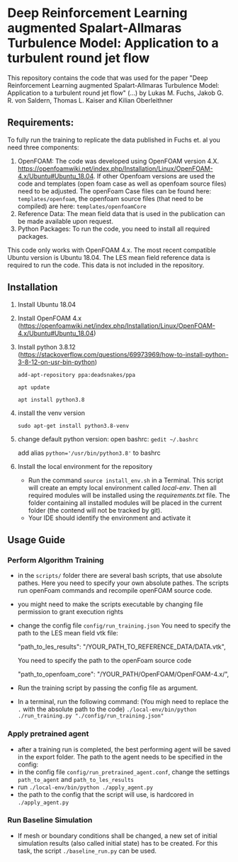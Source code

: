 # Deep Reinforcement Learning augmented Spalart-Allmaras Turbulence Model: Application to a turbulent round jet flow

This repository contains the code that was used for the paper "Deep Reinforcement Learning augmented Spalart-Allmaras Turbulence Model: Application to a turbulent round jet flow" (...) by Lukas M. Fuchs, Jakob G. R. von Saldern, Thomas L. Kaiser and Kilian Oberleithner 

## Requirements:
To fully run the training to replicate the data published in Fuchs et. al you need three components: 

1. OpenFOAM: The code was developed using OpenFOAM version 4.X. https://openfoamwiki.net/index.php/Installation/Linux/OpenFOAM-4.x/Ubuntu#Ubuntu_18.04. If other Openfoam versions are used the code and templates (open foam case as well as openfoam source files) need to be adjusted. The openFoam Case files can be found here: `templates/openfoam`, the openfoam source files (that need to be compiled) are here: `templates/openfoamCore`
2. Reference Data: The mean field data that is used in the publication can be made available upon request. 
3. Python Packages: To run the code, you need to install all required packages.

This code only works with OpenFOAM 4.x. The most recent compatible Ubuntu version is Ubuntu 18.04. The LES mean field reference data is required to run the code. This data is not included in the repository. 

## Installation

1. Install Ubuntu 18.04
2. Install OpenFOAM 4.x (https://openfoamwiki.net/index.php/Installation/Linux/OpenFOAM-4.x/Ubuntu#Ubuntu_18.04)
3. Install python 3.8.12 (https://stackoverflow.com/questions/69973969/how-to-install-python-3-8-12-on-usr-bin-python)

    `add-apt-repository ppa:deadsnakes/ppa`

    `apt update`

    `apt install python3.8`

4. install the venv version 

    `sudo apt-get install python3.8-venv`
   
5. change default python version:
    open bashrc: `gedit ~/.bashrc`

    add alias `python='/usr/bin/python3.8'` to bashrc

6. Install the local environment for the repository
    - Run the command `source install_env.sh` in a Terminal. This script will create an empty local environment called *local-env*. Then all required modules will be installed using the *requirements.txt* file. The folder containing all installed modules will be placed in the current folder (the contend will not be tracked by git).
    - Your IDE should identify the environment and activate it

## Usage Guide

### Perform Algorithm Training
- in the `scripts/` folder there are several bash scripts, that use absolute pathes. Here you need to specify your own absolute pathes. The scripts run openFoam commands and recompile openFOAM source code.
- you might need to make the scripts executable by changing file permission to grant execution rights
- change the config file `config/run_training.json` 
    You need to specify the path to the LES mean field vtk file:

    "path_to_les_results": "/YOUR_PATH_TO_REFERENCE_DATA/DATA.vtk",

    You need to specify the path to the openFoam source code

    "path_to_openfoam_core": "/YOUR_PATH/OpenFOAM/OpenFOAM-4.x/",

- Run the training script by passing the config file as argument. 
- In a terminal, run the following command: (You migh need to replace the `.` with the absolute path to the code)
    `./local-env/bin/python ./run_training.py "./config/run_training.json"`
### Apply pretrained agent
- after a training run is completed, the best performing agent will be saved in the export folder. The path to the agent needs to be specified in the config:
- in the config file `config/run_pretrained_agent.conf`, change the settings `path_to_agent` and `path_to_les_results`
- run `./local-env/bin/python ./apply_agent.py `
- the path to the config that the script will use, is hardcored in `./apply_agent.py`
### Run Baseline Simulation
- If mesh or boundary conditions shall be changed, a new set of initial simulation results (also called initial state) has to be created. For this task, the script `./baseline_run.py` can be used.



